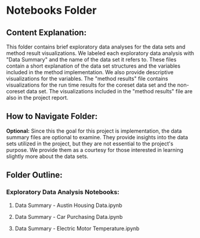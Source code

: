 # Notebooks Folder

## Content Explanation:

This folder contains brief exploratory data analyses for the data sets and method result visualizations. We labeled each exploratory data analysis with "Data Summary" and the name of the data set it refers to. These files contain a short explanation of the data set structures and the variables included in the method implementation. We also provide descriptive visualizations for the variables. The "method results" file contains visualizations for the run time results for the coreset data set and the non-coreset data set. The visualizations included in the "method results" file are also in the project report.

## How to Navigate Folder:

**Optional:** Since this the goal for this project is implementation, the data summary files are optional to examine. They provide insights into the data sets utilized in the project, but they are not essential to the project's purpose. We provide them as a courtesy for those interested in learning slightly more about the data sets.

## Folder Outline:

### Exploratory Data Analysis Notebooks:

1. Data Summary - Austin Housing Data.ipynb

2. Data Summary - Car Purchasing Data.ipynb

3. Data Summary - Electric Motor Temperature.ipynb


